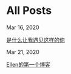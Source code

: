 # All Posts

Mar 16, 2020

[是什么让我遇见这样的你](https://yguo121.github.io/ellen-nick/blog/2020/是什么让我遇见这样的你)

Mar 21, 2020

[Ellen的第一个博客](https://yguo121.github.io/ellen-nick/blog/2020/Ellen的第一个博客)
